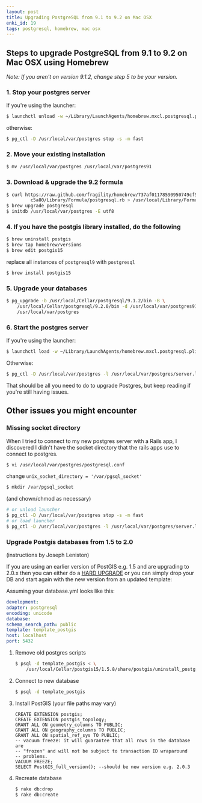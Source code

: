 ```yaml
---
layout: post
title: Upgrading PostgreSQL from 9.1 to 9.2 on Mac OSX
enki_id: 19
tags: postgresql, homebrew, mac osx
---
```


## Steps to upgrade PostgreSQL from 9.1 to 9.2 on Mac OSX using Homebrew

*Note: If you aren't on version 9.1.2, change step 5 to be your version.*

### 1. Stop your postgres server

If you're using the launcher:

```bash
$ launchctl unload -w ~/Library/LaunchAgents/homebrew.mxcl.postgresql.plist
```
otherwise:

```bash
$ pg_ctl -D /usr/local/var/postgres stop -s -m fast
```

### 2. Move your existing installation

```bash
$ mv /usr/local/var/postgres /usr/local/var/postgres91
```

### 3. Download & upgrade the 9.2 formula

```bash
$ curl https://raw.github.com/fragility/homebrew/737af01178590950749cf5e841f2d086c57\
         c5a80/Library/Formula/postgresql.rb > /usr/local/Library/Formula/postgresql.rb
$ brew upgrade postgresql
$ initdb /usr/local/var/postgres -E utf8
```

### 4. If you have the postgis library installed, do the following

```bash
$ brew uninstall postgis
$ brew tap homebrew/versions
$ brew edit postgis15
```
replace all instances of `postgresql9` with `postgresql`

```bash
$ brew install postgis15
```

### 5. Upgrade your databases

```bash
$ pg_upgrade -b /usr/local/Cellar/postgresql/9.1.2/bin -B \
    /usr/local/Cellar/postgresql/9.2.0/bin -d /usr/local/var/postgres91 -D \
	/usr/local/var/postgres
```

### 6. Start the postgres server

If you're using the launcher:

```bash
$ launchctl load -w ~/Library/LaunchAgents/homebrew.mxcl.postgresql.plist
```

Otherwise:

```bash
$ pg_ctl -D /usr/local/var/postgres -l /usr/local/var/postgres/server.log start
```

That should be all you need to do to upgrade Postgres, but keep reading if you're still having issues.

## Other issues you might encounter

### Missing socket directory

When I tried to connect to my new postgres server with a Rails app, I discovered I didn't have the socket directory that the rails apps use to connect to postgres.

```bash
$ vi /usr/local/var/postgres/postgresql.conf
```

change `unix_socket_directory = '/var/pgsql_socket'`

```bash
$ mkdir /var/pgsql_socket
```
(and chown/chmod as necessary)

```bash
# or unload launcher
$ pg_ctl -D /usr/local/var/postgres stop -s -m fast
# or load launcher
$ pg_ctl -D /usr/local/var/postgres -l /usr/local/var/postgres/server.log start
```

### Upgrade Postgis databases from 1.5 to 2.0

(instructions by Joseph Leniston)

If you are using an earlier version of PostGIS e.g. 1.5 and are upgrading to 2.0.x then you can either do a [HARD UPGRADE](http://postgis.refractions.net/documentation/manual-2.0/postgis_installation.html#hard_upgrade) or you can simply drop your DB and start again with the new version from an updated template:

Assuming your database.yml looks like this:

```yaml
development:
adapter: postgresql
encoding: unicode
database:
schema_search_path: public
template: template_postgis
host: localhost
port: 5432
```

1. Remove old postgres scripts

    ```bash
	$ psql -d template_postgis < \
	    /usr/local/Cellar/postgis15/1.5.8/share/postgis/uninstall_postgis.sql
	```

2. Connect to new database

    ```bash
	$ psql -d template_postgis
	```

3. Install PostGIS (your file paths may vary)

    ```postgres
	CREATE EXTENSION postgis;
	CREATE EXTENSION postgis_topology;
	GRANT ALL ON geometry_columns TO PUBLIC;
	GRANT ALL ON geography_columns TO PUBLIC;
	GRANT ALL ON spatial_ref_sys TO PUBLIC;
	-- vacuum freeze: it will guarantee that all rows in the database are
	-- "frozen" and will not be subject to transaction ID wraparound
	-- problems.
	VACUUM FREEZE;
	SELECT PostGIS_full_version(); --should be new version e.g. 2.0.3
	```

4. Recreate database

	```bash
	$ rake db:drop
	$ rake db:create
	```
